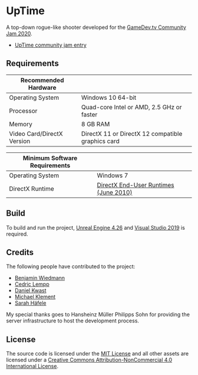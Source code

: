 # UpTime

A top-down rogue-like shooter developed for the [GameDev.tv Community Jam 2020](https://itch.io/jam/gamedevtv-community-jam).

- [UpTime community jam entry](https://itch.io/jam/gamedevtv-community-jam/rate/658771)

## Requirements

| Recommended Hardware          |                                                    |
|-------------------------------|----------------------------------------------------|
| Operating System              | Windows 10 64-bit                                  |
| Processor                     | Quad-core Intel or AMD, 2.5 GHz or faster          |
| Memory                        | 8 GB RAM                                           |
| Video Card/DirectX Version    | DirectX 11 or DirectX 12 compatible graphics card  |

| Minimum Software Requirements |                                                    |
|-------------------------------|----------------------------------------------------|
| Operating System              | Windows 7                                          |
| DirectX Runtime               | [DirectX End-User Runtimes (June 2010)](https://www.microsoft.com/en-us/download/details.aspx?id=8109) |

## Build

To build and run the project, [Unreal Engine 4.26](https://www.unrealengine.com) and [Visual Studio 2019](https://visualstudio.microsoft.com/vs/older-downloads/) is required.

## Credits

The following people have contributed to the project:

- [Benjamin Wiedmann](http://www.wied.it/)
- [Cedric Lempp](https://www.artstation.com/juicytungsten/)
- [Daniel Kwast](http://www.affectit.de/)
- [Michael Klement](https://www.little-things.de/)
- [Sarah Häfele](https://www.sarah-haefele.de/)

My special thanks goes to Hansheinz Müller Philipps Sohn for providing the server infrastructure to host the development process.

## License

The source code is licensed under the [MIT License](https://opensource.org/licenses/MIT) and all other assets are licensed under a [Creative Commons Attribution-NonCommercial 4.0 International License](http://creativecommons.org/licenses/by-nc/4.0/).
